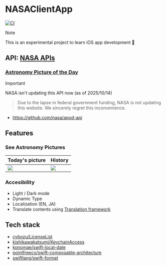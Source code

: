 # NASAClientApp

[![CI](https://github.com/ski-u/nasa-client-app/actions/workflows/tests.yml/badge.svg)](https://github.com/ski-u/nasa-client-app/actions/workflows/tests.yml)

> [!note]
> This is an experimental project to learn iOS app development :apple:

## API: [NASA APIs](https://api.nasa.gov)

### [Astronomy Picture of the Day](https://apod.nasa.gov/apod/astropix.html)

> [!important]
> NASA isn't updating this API now (as of 2025/10/14)
> > Due to the lapse in federal government funding, NASA is not updating this website. We sincerely regret this inconvenience.

- https://github.com/nasa/apod-api

## Features

### See Astronomy Pictures

| Today's picture | History |
| -- | -- |
| ![](./Screenshot/astronomy-picture-today.gif) | ![](./Screenshot/astronomy-picture-history.gif) |

### Accesibility
- Light / Dark mode
- Dynamic Type
- Localization (EN, JA)
- Translate contents using [Translation framework](https://developer.apple.com/documentation/translation/)

## Tech stack
- [cybozu/LicenseList](https://github.com/cybozu/LicenseList)
- [kishikawakatsumi/KeychainAccess](https://github.com/kishikawakatsumi/KeychainAccess)
- [konomae/swift-local-date](https://github.com/konomae/swift-local-date)
- [pointfreeco/swift-composable-architecture](https://github.com/pointfreeco/swift-composable-architecture)
- [swiftlang/swift-format](https://github.com/swiftlang/swift-format)
